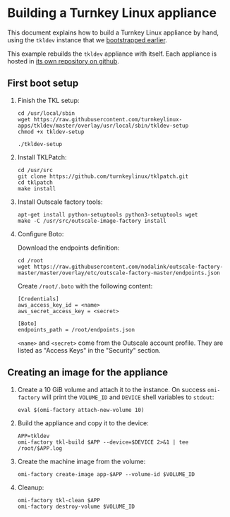 # Building a Turnkey Linux appliance

This document explains how to build a Turnkey Linux appliance by hand, using the `tkldev` instance that we [bootstrapped earlier](#docs/bootstrap).

This example rebuilds the `tkldev` appliance with itself. Each appliance is hosted in [its own repository on github](https://github.com/turnkeylinux-apps).

## First boot setup

1. Finish the TKL setup:

    ```
    cd /usr/local/sbin
    wget https://raw.githubusercontent.com/turnkeylinux-apps/tkldev/master/overlay/usr/local/sbin/tkldev-setup
    chmod +x tkldev-setup

    ./tkldev-setup
    ```

1. Install TKLPatch:

    ```
    cd /usr/src
    git clone https://github.com/turnkeylinux/tklpatch.git
    cd tklpatch
    make install
    ```

1. Install Outscale factory tools:

    ```
    apt-get install python-setuptools python3-setuptools wget
    make -C /usr/src/outscale-image-factory install
    ```

1. Configure Boto:

    Download the endpoints definition:

    ```
    cd /root
    wget https://raw.githubusercontent.com/nodalink/outscale-factory-master/master/overlay/etc/outscale-factory-master/endpoints.json
    ```

    Create `/root/.boto` with the following content:

    ```
    [Credentials]
    aws_access_key_id = <name>
    aws_secret_access_key = <secret>

    [Boto]
    endpoints_path = /root/endpoints.json
    ```

    `<name>` and `<secret>` come from the Outscale account profile. They are listed as "Access Keys" in the "Security" section.

## Creating an image for the appliance

1. Create a 10 GiB volume and attach it to the instance. On success `omi-factory` will print the `VOLUME_ID` and `DEVICE` shell variables to `stdout`:

    ```
    eval $(omi-factory attach-new-volume 10)
    ```

2. Build the appliance and copy it to the device:

    ```
    APP=tkldev
    omi-factory tkl-build $APP --device=$DEVICE 2>&1 | tee /root/$APP.log
    ```

3. Create the machine image from the volume:

    ```
    omi-factory create-image app-$APP --volume-id $VOLUME_ID
    ```

4. Cleanup:

    ```
    omi-factory tkl-clean $APP
    omi-factory destroy-volume $VOLUME_ID
    ```
